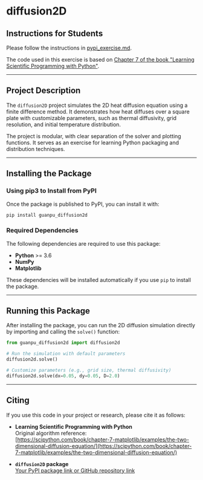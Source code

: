 # diffusion2D

## Instructions for Students

Please follow the instructions in [pypi_exercise.md](https://github.com/Simulation-Software-Engineering/Lecture-Material/blob/main/03_building_and_packaging/pypi_exercise.md).

The code used in this exercise is based on [Chapter 7 of the book "Learning Scientific Programming with Python"](https://scipython.com/book/chapter-7-matplotlib/examples/the-two-dimensional-diffusion-equation/).

---

## Project Description

The `diffusion2D` project simulates the 2D heat diffusion equation using a finite difference method. It demonstrates how heat diffuses over a square plate with customizable parameters, such as thermal diffusivity, grid resolution, and initial temperature distribution.

The project is modular, with clear separation of the solver and plotting functions. It serves as an exercise for learning Python packaging and distribution techniques.

---

## Installing the Package

### Using pip3 to Install from PyPI

Once the package is published to PyPI, you can install it with:

```bash
pip install guanpu_diffusion2d
```

### Required Dependencies

The following dependencies are required to use this package:

- **Python** >= 3.6
- **NumPy**
- **Matplotlib**

These dependencies will be installed automatically if you use `pip` to install the package.

---

## Running this Package

After installing the package, you can run the 2D diffusion simulation directly by importing and calling the `solve()` function:

```python
from guanpu_diffusion2d import diffusion2d

# Run the simulation with default parameters
diffusion2d.solve()

# Customize parameters (e.g., grid size, thermal diffusivity)
diffusion2d.solve(dx=0.05, dy=0.05, D=2.0)
```

---

## Citing

If you use this code in your project or research, please cite it as follows:

- **Learning Scientific Programming with Python**  
  Original algorithm reference:  
  [https://scipython.com/book/chapter-7-matplotlib/examples/the-two-dimensional-diffusion-equation/](https://scipython.com/book/chapter-7-matplotlib/examples/the-two-dimensional-diffusion-equation/)

- **`diffusion2D` package**  
  [Your PyPI package link or GitHub repository link](https://github.com/lVentus/diffusion2D)
